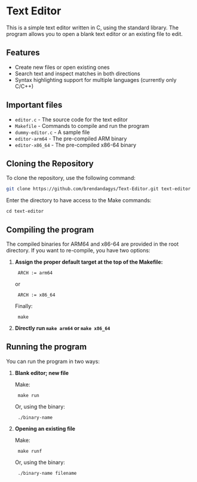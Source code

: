 # Text Editor

This is a simple text editor written in C, using the standard library. The program allows you to open a blank text editor or an existing file to edit.

## Features

- Create new files or open existing ones
- Search text and inspect matches in both directions
- Syntax highlighting support for multiple languages (currently only C/C++)

## Important files

- `editor.c` - The source code for the text editor
- `Makefile` - Commands to compile and run the program
- `dummy-editor.c` - A sample file
- `editor-arm64` - The pre-compiled ARM binary
- `editor-x86_64` - The pre-compiled x86-64 binary

## Cloning the Repository

To clone the repository, use the following command:

```bash
git clone https://github.com/brendandagys/Text-Editor.git text-editor
```

Enter the directory to have access to the Make commands:

```
cd text-editor
```

## Compiling the program

The compiled binaries for ARM64 and x86-64 are provided in the root directory. If you want to re-compile, you have two options:
1. **Assign the proper default target at the top of the Makefile:**

        ARCH := arm64
    or

        ARCH := x86_64

    Finally:

        make

2. **Directly run `make arm64` or `make x86_64`**

## Running the program

You can run the program in two ways:

1. **Blank editor; new file**

    Make:

        make run
    Or, using the binary:

        ./binary-name

2. **Opening an existing file**

    Make:

        make runf
    Or, using the binary:

        ./binary-name filename
